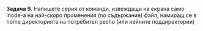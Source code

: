 **Задача 9.** Напишете серия от команди, извеждащи на екрана само inode-a на най-скоро променения (по съдържание) файл, намиращ се в home директорията на потребител pesho (или нейните поддиректории)
